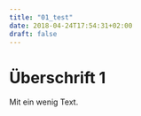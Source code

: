 ```yaml
---
title: "01_test"
date: 2018-04-24T17:54:31+02:00
draft: false
---
```


# Überschrift 1

Mit ein wenig Text.